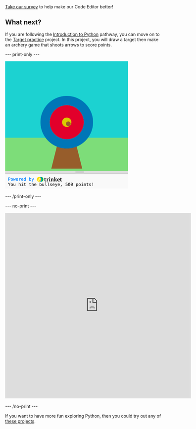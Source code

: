 <div class="c-survey-banner">
  <a class="c-survey-banner__link" href="https://form.raspberrypi.org/4873313" target="_blank" style="width:100%">Take our survey</a> to help make our Code Editor better!
</div>

## What next?

If you are following the [Introduction to Python](https://projects.raspberrypi.org/en/raspberrypi/python-intro) pathway, you can move on to the [Target practice](https://projects.raspberrypi.org/en/projects/target-practice-editor) project. In this project, you will draw a target then make an archery game that shoots arrows to score points.

--- print-only ---

![Archery project](images/archery-project.png)

--- /print-only ---

--- no-print ---

<div>
<div class="trinket">
  <iframe src="https://editor.raspberrypi.org/embed/viewer/target-practice-solution" width="600" height="600" frameborder="0" marginwidth="0" marginheight="0" allowfullscreen>
  </iframe>
</div>
</div>

--- /no-print ---

If you want to have more fun exploring Python, then you could try out any of [these projects](https://projects.raspberrypi.org/en/projects?software%5B%5D=python).

